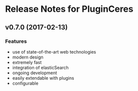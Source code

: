 # Release Notes for PluginCeres

## v0.7.0 (2017-02-13)

### Features
- use of state-of-the-art web technologies
- modern design
- extremely fast
- integration of elasticSearch
- ongoing development
- easily extendable with plugins
- configurable